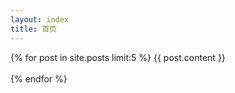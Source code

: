 ```yaml
---
layout: index
title: 首页
---
```


{% for post in site.posts limit:5 %}
{{ post.content }}<br/><br/>
{% endfor %}